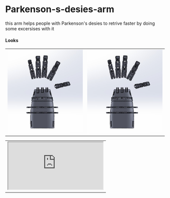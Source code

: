 # Parkenson-s-desies-arm
this arm helps people with Parkenson's desies to retrive faster by doing some excersises with it 

#### Looks

<table>
  <tr>
      <td><img src="./Looks/img1.jpg" alt="Image 1"></td>
      <td><img src="./Looks/img1.jpg" alt="Image 2"></td>
  </tr>
</table>

<table>
  <tr>
    <td>
      <iframe src="https://www.youtube.com/watch?v=C93SoHYeuz0" >
    </td>
</table>

